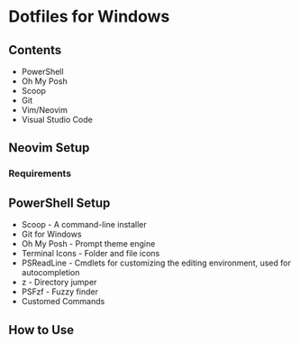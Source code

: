 # Dotfiles for Windows

## Contents

- PowerShell
- Oh My Posh
- Scoop
- Git
- Vim/Neovim
- Visual Studio Code

## Neovim Setup

### Requirements

## PowerShell Setup

- Scoop - A command-line installer
- Git for Windows
- Oh My Posh - Prompt theme engine
- Terminal Icons - Folder and file icons
- PSReadLine - Cmdlets for customizing the editing environment, used for
  autocompletion
- z - Directory jumper
- PSFzf - Fuzzy finder
- Customed Commands

## How to Use
